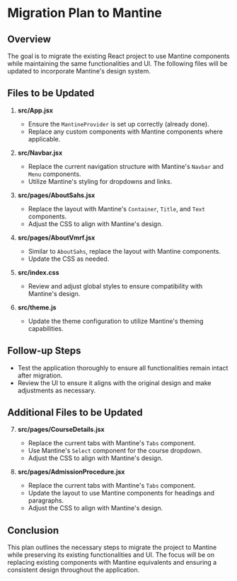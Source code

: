 # Migration Plan to Mantine

## Overview
The goal is to migrate the existing React project to use Mantine components while maintaining the same functionalities and UI. The following files will be updated to incorporate Mantine's design system.

## Files to be Updated
1. **src/App.jsx**
   - Ensure the `MantineProvider` is set up correctly (already done).
   - Replace any custom components with Mantine components where applicable.

2. **src/Navbar.jsx**
   - Replace the current navigation structure with Mantine's `Navbar` and `Menu` components.
   - Utilize Mantine's styling for dropdowns and links.

3. **src/pages/AboutSahs.jsx**
   - Replace the layout with Mantine's `Container`, `Title`, and `Text` components.
   - Adjust the CSS to align with Mantine's design.

4. **src/pages/AboutVmrf.jsx**
   - Similar to `AboutSahs`, replace the layout with Mantine components.
   - Update the CSS as needed.

5. **src/index.css**
   - Review and adjust global styles to ensure compatibility with Mantine's design.

6. **src/theme.js**
   - Update the theme configuration to utilize Mantine's theming capabilities.

## Follow-up Steps
- Test the application thoroughly to ensure all functionalities remain intact after migration.
- Review the UI to ensure it aligns with the original design and make adjustments as necessary.

## Additional Files to be Updated
7. **src/pages/CourseDetails.jsx**
   - Replace the current tabs with Mantine's `Tabs` component.
   - Use Mantine's `Select` component for the course dropdown.
   - Adjust the CSS to align with Mantine's design.

8. **src/pages/AdmissionProcedure.jsx**
   - Replace the current tabs with Mantine's `Tabs` component.
   - Update the layout to use Mantine components for headings and paragraphs.
   - Adjust the CSS to align with Mantine's design.

## Conclusion
This plan outlines the necessary steps to migrate the project to Mantine while preserving its existing functionalities and UI. The focus will be on replacing existing components with Mantine equivalents and ensuring a consistent design throughout the application.
